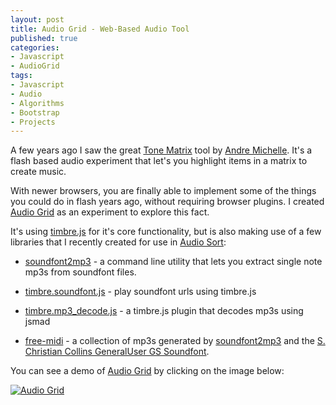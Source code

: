 ```yaml
--- 
layout: post
title: Audio Grid - Web-Based Audio Tool
published: true
categories:
- Javascript
- AudioGrid
tags: 
- Javascript
- Audio
- Algorithms
- Bootstrap
- Projects
---
```


A few years ago I saw the great [Tone Matrix](http://tonematrix.audiotool.com/) tool by
[Andre Michelle](http://andre-michelle.com/).  It's a flash based audio experiment that
let's you highlight items in a matrix to create music.

With newer browsers, you are finally able to implement some of the things you could do in
flash years ago, without requiring browser plugins.  I created
[Audio Grid](http://skratchdot.github.io/audio-grid/index.html) as an experiment to explore
this fact.

It's using [timbre.js](http://mohayonao.github.io/timbre.js/) for it's core functionality, but
is also making use of a few libraries that I recently created for use in
[Audio Sort](/projects/audio-sort/):

- [soundfont2mp3](https://github.com/skratchdot/soundfont2mp3) - a command line utility that lets
  you extract single note mp3s from soundfont files.

- [timbre.soundfont.js](https://github.com/skratchdot/timbre.soundfont.js) - play soundfont urls
  using timbre.js

- [timbre.mp3_decode.js](https://github.com/skratchdot/timbre.mp3_decode.js) - a timbre.js plugin
  that decodes mp3s using jsmad

- [free-midi](https://code.google.com/p/free-midi/) - a collection of mp3s generated by
  [soundfont2mp3](https://github.com/skratchdot/soundfont2mp3) and the
  [S. Christian Collins GeneralUser GS Soundfont](http://www.schristiancollins.com/generaluser.php). 

You can see a demo of [Audio Grid]() by clicking on the image below:

[![Audio Grid][2]][1]

  [1]: http://skratchdot.github.io/audio-grid/index.html
  [2]: http://skratchdot.github.io/audio-grid/img/preview.jpg (Audio Grid)

